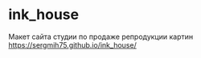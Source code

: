 # ink_house
Макет сайта студии по продаже репродукции картин
https://sergmih75.github.io/ink_house/
